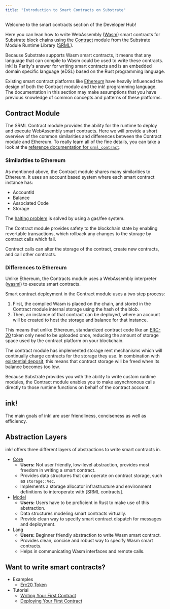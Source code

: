 ```yaml
---
title: "Introduction to Smart Contracts on Substrate"
---
```


Welcome to the smart contracts section of the Developer Hub!

Here you can lean how to write WebAssembly ([Wasm](overview/glossary.md#webassembly-wasm)) smart contracts for Substrate block chains using the [Contract](https://github.com/paritytech/substrate/tree/master/srml/contract) module from the Substrate Module Runtime Library ([SRML](https://substrate.dev/docs/en/overview/glossary#srml-substrate-runtime-module-library)).

Because Substrate supports Wasm smart contracts, it means that any language that can compile to Wasm could be used to write these contracts. ink! is Parity's answer for writing smart contracts and is an embedded domain specific language (eDSL) based on the Rust programming language.

Existing smart contract platforms like [Ethereum](https://www.ethereum.org/) have heavily influenced the design of both the Contract module and the ink! programming language. The documentation in this section may make assumptions that you have previous knowledge of common concepts and patterns of these platforms.

## Contract Module

The SRML Contract module provides the ability for the runtime to deploy and execute WebAssembly smart contracts. Here we will provide a short overview of the common similarities and differences between the Contract module and Ethereum. To really learn all of the fine details, you can take a look at the [reference documentation for `srml_contract`](https://crates.parity.io/srml_contract/index.html).

### Similarities to Ethereum

As mentioned above, the Contract module shares many similarities to Ethereum. It uses an account based system where each smart contract instance has:

* AccountId
* Balance
* Associated Code
* Storage

The [halting problem](https://en.wikipedia.org/wiki/Halting_problem) is solved by using a gas/fee system.

The Contract module provides safety to the blockchain state by enabling revertable transactions, which rollback any changes to the storage by contract calls which fail.

Contract calls can alter the storage of the contract, create new contracts, and call other contracts.

### Differences to Ethereum

Unlike Ethereum, the Contracts module uses a WebAssembly interpreter ([wasmi](https://github.com/paritytech/wasmi/)) to execute smart contracts.

Smart contract deployment in the Contract module uses a two step process:

1. First, the compiled Wasm is placed on the chain, and stored in the Contract module internal storage using the hash of the blob.
2. Then, an instance of that contract can be deployed, where an account will be created to host the storage and balance for that instance.

This means that unlike Ethereum, standardized contract code like an [ERC-20](https://en.wikipedia.org/wiki/ERC-20) token only need to be uploaded once, reducing the amount of storage space used by the contract platform on your blockchain.

The contract module has implemented storage rent mechanisms which will continually charge contracts for the storage they use. In combination with [existential deposit](overview/glossary.md#existential-deposit), this means that contract storage will be freed when its balance becomes too low.

Because Substrate provides you with the ability to write custom runtime modules, the Contract module enables you to make asynchronous calls directly to those runtime functions on behalf of the contract account.

## ink!

The main goals of ink! are user friendliness, conciseness as well as efficiency.

## Abstraction Layers

ink! offers three different layers of abstractions to write smart contracts in.

- [Core][Core Docs]
    - **Users:** Not user friendly, low-level abstraction, provides most freedom in writing a smart contract.
    - Provides data structures that can operate on contract storage, such as `storage::Vec`.
    - Implements a storage allocator infrastructure and environment definitions to interoperate with [SRML contracts].
- [Model][Model Docs]
    - **Users:** Users have to be proficient in Rust to make use of this abstraction.
    - Data structures modeling smart contracts virtually.
    - Provide clean way to specify smart contract dispatch for messages and deployment.
- Lang
    - **Users:** Beginner friendly abstraction to write Wasm smart contract.
    - Provides clean, concise and robust way to specify Wasm smart contracts.
    - Helps in communicating Wasm interfaces and remote calls.

## Want to write smart contracts?

- Examples
    - [Erc20 Token][Erc20 Lang Example]
- Tutorial
    - [Writing Your First Contract](Writing-Your-First-Contract)
    - [Deploying Your First Contract](Deploying-Your-First-Contract)

[Core Docs]: https://paritytech.github.io/ink/ink_core/index.html
[Model Docs]: https://paritytech.github.io/ink/ink_model/index.html
[Erc20 Lang Example]: https://github.com/paritytech/ink/blob/master/examples/lang/erc20/src/lib.rs

